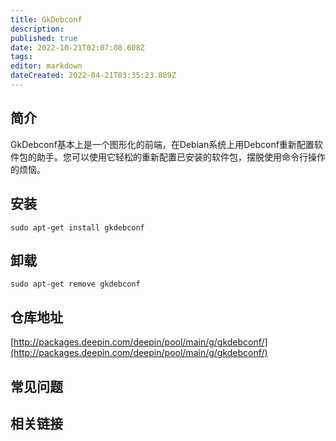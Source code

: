 ```yaml
---
title: GkDebconf
description: 
published: true
date: 2022-10-21T02:07:08.608Z
tags: 
editor: markdown
dateCreated: 2022-04-21T03:35:23.889Z
---
```


## 简介

GkDebconf基本上是一个图形化的前端，在Debian系统上用Debconf重新配置软件包的助手。您可以使用它轻松的重新配置已安装的软件包，摆脱使用命令行操作的烦恼。

## 安装

`sudo apt-get install gkdebconf`

## 卸载

`sudo apt-get remove gkdebconf`

## 仓库地址

[http://packages.deepin.com/deepin/pool/main/g/gkdebconf/](http://packages.deepin.com/deepin/pool/main/g/gkdebconf/)

## 常见问题

## 相关链接
